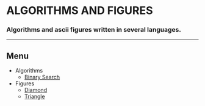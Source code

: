 # ALGORITHMS AND FIGURES

### Algorithms and ascii figures written in several languages.
---

## **Menu**
- Algorithms
    - [Binary Search](binary_search)
- Figures
    - [Diamond](diamond)
    - [Triangle](triangle)